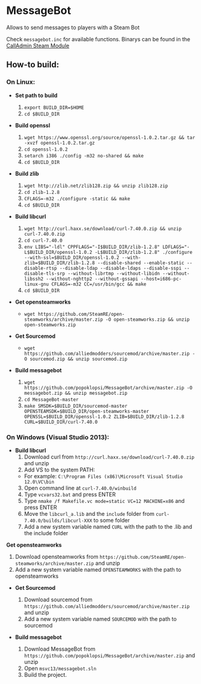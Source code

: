 MessageBot
==========

Allows to send messages to players with a Steam Bot

Check `messagebot.inc` for available functions.
Binarys can be found in the [CallAdmin Steam Module](https://forums.alliedmods.net/showthread.php?t=213670)

## How-to build: ##

### On Linux: ###
- **Set path to build**
  1. `export BUILD_DIR=$HOME`
  2. `cd $BUILD_DIR`

- **Build openssl**
  1. `wget https://www.openssl.org/source/openssl-1.0.2.tar.gz && tar -xvzf openssl-1.0.2.tar.gz`
  2. `cd openssl-1.0.2`
  3. `setarch i386 ./config -m32 no-shared && make`
  4. `cd $BUILD_DIR`

- **Build zlib**
  1. `wget http://zlib.net/zlib128.zip && unzip zlib128.zip`
  2. `cd zlib-1.2.8`
  3. `CFLAGS=-m32 ./configure -static && make`
  4. `cd $BUILD_DIR`

- **Build libcurl**
  1. `wget http://curl.haxx.se/download/curl-7.40.0.zip && unzip curl-7.40.0.zip`
  2. `cd curl-7.40.0`
  3. `env LIBS="-ldl" CPPFLAGS="-I$BUILD_DIR/zlib-1.2.8" LDFLAGS="-L$BUILD_DIR/openssl-1.0.2 -L$BUILD_DIR/zlib-1.2.8" ./configure --with-ssl=$BUILD_DIR/openssl-1.0.2 --with-zlib=$BUILD_DIR/zlib-1.2.8 --disable-shared --enable-static --disable-rtsp --disable-ldap --disable-ldaps --disable-sspi --disable-tls-srp --without-librtmp --without-libidn --without-libssh2 --without-nghttp2 --without-gssapi --host=i686-pc-linux-gnu CFLAGS=-m32 CC=/usr/bin/gcc && make`
  4. `cd $BUILD_DIR`

- **Get opensteamworks**
  - `wget https://github.com/SteamRE/open-steamworks/archive/master.zip -O open-steamworks.zip && unzip open-steamworks.zip`

- **Get Sourcemod**
  - `wget https://github.com/alliedmodders/sourcemod/archive/master.zip -O sourcemod.zip && unzip sourcemod.zip`

- **Build messagebot**
  1. `wget https://github.com/popoklopsi/MessageBot/archive/master.zip -O messagebot.zip && unzip messagebot.zip`
  2. `cd MessageBot-master`
  3. `make SMSDK=$BUILD_DIR/sourcemod-master OPENSTEAMSDK=$BUILD_DIR/open-steamworks-master OPENSSL=$BUILD_DIR/openssl-1.0.2 ZLIB=$BUILD_DIR/zlib-1.2.8 CURL=$BUILD_DIR/curl-7.40.0`

### On Windows (Visual Studio 2013): ###
- **Build libcurl**
  1. Download curl from `http://curl.haxx.se/download/curl-7.40.0.zip` and unzip
  2. Add VS to the system PATH:
    - For example: `C:\Program Files (x86)\Microsoft Visual Studio 12.0\VC\bin` 
  3. Open command line at `curl-7.40.0/winbuild`
  4. Type `vcvars32.bat` and press ENTER
  5. Type `nmake /f Makefile.vc mode=static VC=12 MACHINE=x86` and press ENTER
  6. Move the `libcurl_a.lib` and the `include` folder from `curl-7.40.0/builds/libcurl-XXX` to some folder
  7. Add a new system variable named `CURL` with the path to the .lib and the include folder

 **Get opensteamworks**
  1. Download opensteamworks from `https://github.com/SteamRE/open-steamworks/archive/master.zip` and unzip
  2. Add a new system variable named `OPENSTEAMWORKS` with the path to opensteamworks

- **Get Sourcemod**
  1. Download sourcemod from `https://github.com/alliedmodders/sourcemod/archive/master.zip` and unzip
  2. Add a new system variable named `SOURCEMOD` with the path to sourcemod

- **Build messagebot**
  1. Download MessageBot from `https://github.com/popoklopsi/MessageBot/archive/master.zip` and unzip
  2. Open `msvc13/messagebot.sln` 
  3. Build the project.